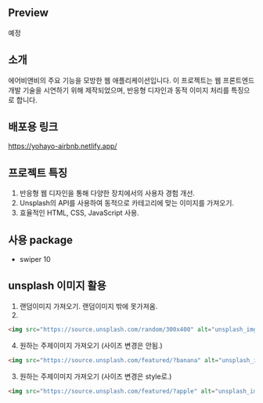 ## Preview
예정

## 소개
에어비앤비의 주요 기능을 모방한 웹 애플리케이션입니다. 이 프로젝트는 웹 프론트엔드 개발 기술을 시연하기 위해 제작되었으며, 반응형 디자인과 동적 이미지 처리를 특징으로 합니다.

## 배포용 링크
https://yohayo-airbnb.netlify.app/


## 프로젝트 특징
1. 반응형 웹 디자인을 통해 다양한 장치에서의 사용자 경험 개선.
2. Unsplash의 API를 사용하여 동적으로 카테고리에 맞는 이미지를 가져오기.
3. 효율적인 HTML, CSS, JavaScript 사용.

## 사용 package
- swiper 10

## unsplash 이미지 활용

1. 랜덤이미지 가져오기. 랜덤이미지 밖에 못가져옴.
2. 
```html
<img src="https://source.unsplash.com/random/300x400" alt="unsplash_img>;
```
   
4. 원하는 주제이미지 가져오기 (사이즈 변경은 안됨.)
```html
<img src="https://source.unsplash.com/featured/?banana" alt="unsplash_img">
```
3. 원하는 주제이미지 가져오기 (사이즈 변경은 style로.)
```html
<img src="https://source.unsplash.com/featured/?apple" alt="unsplash_img" style="height: 300px; width: 300px;">
```
